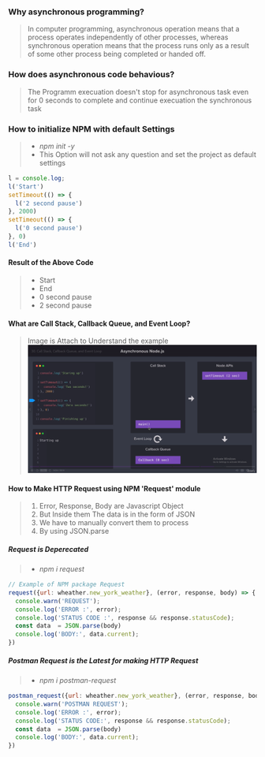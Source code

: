 ### Why asynchronous programming?
> In computer programming, asynchronous operation means that a process operates independently of other processes, whereas synchronous operation means that the process runs only as a result of some other process being completed or handed off.
### How does asynchronous code behavious?
> The Programm execuation doesn't stop for asynchronous task even for 0 seconds to complete and continue execuation the synchronous task 
### How to initialize NPM with default Settings
> * *npm init -y*
> * This Option will not ask any question and set the project as default settings
```javascript
l = console.log;
l('Start')
setTimeout(() => {
  l('2 second pause')
}, 2000)
setTimeout(() => {
  l('0 second pause')
}, 0)
l('End')
```
#### Result of the Above Code
> * Start
> * End
> * 0 second pause
> * 2 second pause

#### What are Call Stack, Callback Queue, and Event Loop?
> Image is Attach to Understand the example
![Asynchronous Node.js](./Asynchronous.png)

#### How to Make HTTP Request using NPM 'Request' module
> 1. Error, Response, Body are Javascript Object
> 2. But Inside them The data is in the form of JSON
> 3. We have to manually convert them to process
> 4. By using JSON.parse

##### Request is Deperecated
> * *npm i request*
```javascript
// Example of NPM package Request
request({url: wheather.new_york_weather}, (error, response, body) => {
  console.warn('REQUEST');
  console.log('ERROR :', error); 
  console.log('STATUS CODE :', response && response.statusCode); 
  const data  = JSON.parse(body)
  console.log('BODY:', data.current);
}) 
```
##### Postman Request is the Latest for making HTTP Request
> * *npm i postman-request*
```javascript
postman_request({url: wheather.new_york_weather}, (error, response, body) => {
  console.warn('POSTMAN REQUEST');
  console.log('ERROR :', error); 
  console.log('STATUS CODE:', response && response.statusCode); 
  const data  = JSON.parse(body)
  console.log('BODY:', data.current);
}) 
```
